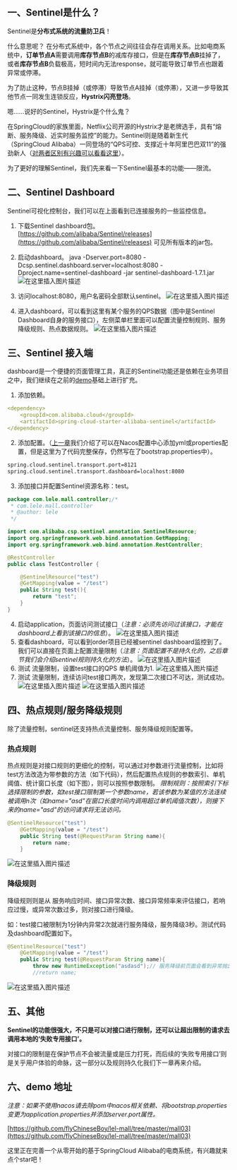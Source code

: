 

## 一、Sentinel是什么？
  Sentinel是**分布式系统的流量防卫兵**！  
 
 什么意思呢？ 在分布式系统中，各个节点之间往往会存在调用关系。比如电商系统中，**订单节点A**需要调用**库存节点B**的减库存接口，但是在**库存节点B**挂掉了，或者**库存节点B**负载极高，短时间内无法response，就可能导致订单节点也跟着异常或停滞。
 
 为了防止这种，节点B挂掉（或停滞）导致节点A挂掉（或停滞），又进一步导致其他节点一同发生连锁反应，**Hystrix闪亮登场**。

  嗯……说好的Sentinel，Hystrix是个什么鬼？
   
   在SpringCloud的家族里面，Netflix公司开源的Hystrix才是老牌选手，具有“熔断、服务降级、近实时服务监控”的能力。Sentinel则是随着新生代（SpringCloud Alibaba）一同登场的“QPS可控、支撑近十年阿里巴巴双11”的强劲新人（[对两者区别有兴趣可以看看这里](https://www.cnblogs.com/zhyg/p/11474406.html)）。
   
   为了更好的理解Sentinel，我们先来看一下Sentinel最基本的功能——限流。

## 二、Sentinel Dashboard
  Sentinel可视化控制台，我们可以在上面看到已连接服务的一些监控信息。
  1. 下载Sentinel dashboard包。
  [https://github.com/alibaba/Sentinel/releases](https://github.com/alibaba/Sentinel/releases) 可见所有版本的jar包。
  2. 启动dashboard。
  java -Dserver.port=8080 -Dcsp.sentinel.dashboard.server=localhost:8080 -Dproject.name=sentinel-dashboard -jar sentinel-dashboard-1.7.1.jar
  ![在这里插入图片描述](https://img-blog.csdnimg.cn/20200406213054797.png?x-oss-process=image/watermark,type_ZmFuZ3poZW5naGVpdGk,shadow_10,text_aHR0cHM6Ly9ibG9nLmNzZG4ubmV0L3FxXzM1OTQ2OTY5,size_16,color_FFFFFF,t_70)
  

3. 访问localhost:8080，用户名密码全部默认sentinel。
  ![在这里插入图片描述](https://img-blog.csdnimg.cn/20200406212951646.png?x-oss-process=image/watermark,type_ZmFuZ3poZW5naGVpdGk,shadow_10,text_aHR0cHM6Ly9ibG9nLmNzZG4ubmV0L3FxXzM1OTQ2OTY5,size_16,color_FFFFFF,t_70)
  4. 进入dashboard，可以看到这里有某个服务的QPS数据（图中是Sentinel Dashboard自身的服务接口），左侧菜单栏里面可以配置流量控制规则、服务降级规则、热点数据规则。
  ![在这里插入图片描述](https://img-blog.csdnimg.cn/20200406214140565.png?x-oss-process=image/watermark,type_ZmFuZ3poZW5naGVpdGk,shadow_10,text_aHR0cHM6Ly9ibG9nLmNzZG4ubmV0L3FxXzM1OTQ2OTY5,size_16,color_FFFFFF,t_70)
  
## 三、Sentinel 接入端
  dashboard是一个便捷的页面管理工具，真正的Sentinel功能还是依赖在业务项目之中，我们继续在之前的[demo](https://github.com/flyChineseBoy/lel-mall/tree/master/mall01/mall)基础上进行扩充。
  1.  添加依赖。
```yaml
<dependency>
    <groupId>com.alibaba.cloud</groupId>
    <artifactId>spring-cloud-starter-alibaba-sentinel</artifactId>
</dependency>
```
  2. 添加配置。（[上一章](https://blog.csdn.net/qq_35946969/article/details/105279770)我们介绍了可以在Nacos配置中心添加yml或properties配置，但是这里为了代码完整保存，仍然写在了bootstrap.properties中）。
  
```bash
spring.cloud.sentinel.transport.port=8121
spring.cloud.sentinel.transport.dashboard=localhost:8080
```

  3.  添加接口并配置Sentinel资源名称：test。
   

```java
package com.lele.mall.controller;/*
 * com.lele.mall.controller
 * @author: lele
 */

import com.alibaba.csp.sentinel.annotation.SentinelResource;
import org.springframework.web.bind.annotation.GetMapping;
import org.springframework.web.bind.annotation.RestController;

@RestController
public class TestController {

    @SentinelResource("test")
    @GetMapping(value = "/test")
    public String test(){
        return "test";
    }
}
```

  4. 启动application，页面访问测试接口（*注意：必须先访问过该接口，才能在dashboard上看到该接口的信息*）。
  ![在这里插入图片描述](https://img-blog.csdnimg.cn/20200406223342583.png?x-oss-process=image/watermark,type_ZmFuZ3poZW5naGVpdGk,shadow_10,text_aHR0cHM6Ly9ibG9nLmNzZG4ubmV0L3FxXzM1OTQ2OTY5,size_16,color_FFFFFF,t_70)
  5.   查看dashboard，可以看到order项目已经被sentinel dashboard监控到了。我们可以直接在页面上配置流量限制（*注意：页面配置不是持久化的，之后章节我们会介绍sentinel规则持久化的方法*）。
  ![在这里插入图片描述](https://img-blog.csdnimg.cn/20200406223541753.png?x-oss-process=image/watermark,type_ZmFuZ3poZW5naGVpdGk,shadow_10,text_aHR0cHM6Ly9ibG9nLmNzZG4ubmV0L3FxXzM1OTQ2OTY5,size_16,color_FFFFFF,t_70)
  6. 测试 流量限制，设置test接口的QPS 单机阈值为1.
  ![在这里插入图片描述](https://img-blog.csdnimg.cn/20200406223748172.png?x-oss-process=image/watermark,type_ZmFuZ3poZW5naGVpdGk,shadow_10,text_aHR0cHM6Ly9ibG9nLmNzZG4ubmV0L3FxXzM1OTQ2OTY5,size_16,color_FFFFFF,t_70)
  7.  测试 流量限制，连续访问test接口两次，发现第二次接口不可达，测试成功。
  ![在这里插入图片描述](https://img-blog.csdnimg.cn/2020040622391747.png?x-oss-process=image/watermark,type_ZmFuZ3poZW5naGVpdGk,shadow_10,text_aHR0cHM6Ly9ibG9nLmNzZG4ubmV0L3FxXzM1OTQ2OTY5,size_16,color_FFFFFF,t_70)
  ![在这里插入图片描述](https://img-blog.csdnimg.cn/20200406223932808.png?x-oss-process=image/watermark,type_ZmFuZ3poZW5naGVpdGk,shadow_10,text_aHR0cHM6Ly9ibG9nLmNzZG4ubmV0L3FxXzM1OTQ2OTY5,size_16,color_FFFFFF,t_70)
## 四、热点规则/服务降级规则
  除了流量控制，sentinel还支持热点流量控制、服务降级规则配置等。
  
### 热点规则
   热点规则是对接口规则的更细化的控制，可以通过对参数进行流量控制，比如将test方法改造为带参数的方法（如下代码），然后配置热点规则的参数索引、单机阈值、统计窗口长度（如下图），则可以按照参数限制。
   *限制规则：按照索引下标选择限制的参数，如test接口限制第一个参数name，若该参数为某值的方法连续被调用n次（如name="asd"在窗口长度时间内调用超过单机阈值次数），则接下来的name="asd"的访问请求将无法访问。*
   

```java
@SentinelResource("test")
    @GetMapping(value = "/test")
    public String test(@RequestParam String name){
        return name;
    }
```
   ![在这里插入图片描述](https://img-blog.csdnimg.cn/20200406231240159.png?x-oss-process=image/watermark,type_ZmFuZ3poZW5naGVpdGk,shadow_10,text_aHR0cHM6Ly9ibG9nLmNzZG4ubmV0L3FxXzM1OTQ2OTY5,size_16,color_FFFFFF,t_70)
### 降级规则
  降级规则则是从 服务响应时间、接口异常次数、接口异常频率来评估接口，若响应过慢，或异常次数过多，则对接口进行降级。
 
 如：test接口被限制为1分钟内异常2次就进行服务降级，服务降级3秒。测试代码及dashboard配置如下。
 

```java
@SentinelResource("test")
    @GetMapping(value = "/test")
    public String test(@RequestParam String name){
        throw new RuntimeException("asdasd");// 服务降级前页面会看到异常抛出asdasd，服务降级后不会有该信息
        //return name;
```

![在这里插入图片描述](https://img-blog.csdnimg.cn/20200406231727561.png?x-oss-process=image/watermark,type_ZmFuZ3poZW5naGVpdGk,shadow_10,text_aHR0cHM6Ly9ibG9nLmNzZG4ubmV0L3FxXzM1OTQ2OTY5,size_16,color_FFFFFF,t_70)
## 五、其他
**Sentinel的功能很强大，不只是可以对接口进行限制，还可以让超出限制的请求去调用本地的‘失败专用接口’。**

  对接口的限制是在保护节点不会被流量或是压力打死，而后续的‘失败专用接口’则是关乎用户体验的命脉，这一部分以及规则持久化我们下一章再来介绍。

## 六、demo 地址
 *注意：如果不使用nacos请去除pom中nacos相关依赖、将bootstrap.properties变更为application.properties并添加server.port属性。*  

 [https://github.com/flyChineseBoy/lel-mall/tree/master/mall03](https://github.com/flyChineseBoy/lel-mall/tree/master/mall03)

  这里正在完善一个从零开始的基于SpringCloud Alibaba的电商系统，有兴趣就来点个star吧！
